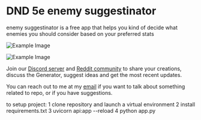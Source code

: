 # DND 5e enemy suggestinator

enemy suggestinator is a free app that helps you kind of decide what enemies you should consider based on your preferred stats


![Example Image](https://github.com/Gustavs3n22/DNDenemySearch/example1)

![Example Image](https://github.com/Gustavs3n22/DNDenemySearch/example2)


Join our [Discord server](https://discordapp.com/invite/X7E84HU) and [Reddit community](https://www.reddit.com/r/FantasyMapGenerator) to share your creations, discuss the Generator, suggest ideas and get the most recent updates.

You can reach out to me at my [email](mailto:zinovvladimir23@gmail.com) if you want to talk about something related to repo, or if you have suggestions.

to setup project:
1 clone repository and launch a virtual environment
2 install requirements.txt
3 uvicorn api:app --reload
4 python app.py